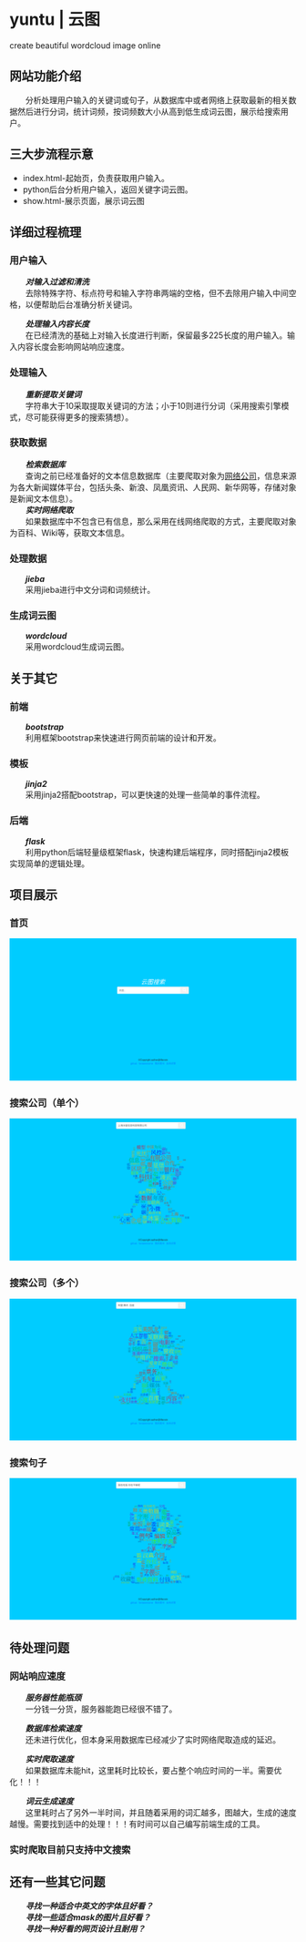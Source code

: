 # yuntu | 云图
create beautiful wordcloud image online

## 网站功能介绍
&emsp;&emsp;分析处理用户输入的关键词或句子，从数据库中或者网络上获取最新的相关数据然后进行分词，统计词频，按词频数大小从高到低生成词云图，展示给搜索用户。  

## 三大步流程示意

* index.html-起始页，负责获取用户输入。
* python后台分析用户输入，返回关键字词云图。
* show.html-展示页面，展示词云图

## 详细过程梳理
### 用户输入
&emsp;&emsp;***对输入过滤和清洗***  
&emsp;&emsp;去除特殊字符、标点符号和输入字符串两端的空格，但不去除用户输入中间空格，以便帮助后台准确分析关键词。

&emsp;&emsp;***处理输入内容长度***  
&emsp;&emsp;在已经清洗的基础上对输入长度进行判断，保留最多225长度的用户输入。输入内容长度会影响网站响应速度。

### 处理输入
&emsp;&emsp;***重新提取关键词***  
&emsp;&emsp;字符串大于10采取提取关键词的方法；小于10则进行分词（采用搜索引擎模式，尽可能获得更多的搜索猜想）。

### 获取数据
&emsp;&emsp;***检索数据库***  
&emsp;&emsp;查询之前已经准备好的文本信息数据库（主要爬取对象为[网络公司](yuntu/auto_spiders/company/company.txt)，信息来源为各大新闻媒体平台，包括头条、新浪、凤凰资讯、人民网、新华网等，存储对象是新闻文本信息）。  
&emsp;&emsp;***实时网络爬取***  
&emsp;&emsp;如果数据库中不包含已有信息，那么采用在线网络爬取的方式，主要爬取对象为百科、Wiki等，获取文本信息。

### 处理数据
&emsp;&emsp;***jieba***  
&emsp;&emsp;采用jieba进行中文分词和词频统计。

### 生成词云图
&emsp;&emsp;***wordcloud***  
&emsp;&emsp;采用wordcloud生成词云图。

## 关于其它
### 前端
&emsp;&emsp;***bootstrap***  
&emsp;&emsp;利用框架bootstrap来快速进行网页前端的设计和开发。

### 模板
&emsp;&emsp;***jinja2***  
&emsp;&emsp;采用jinja2搭配bootstrap，可以更快速的处理一些简单的事件流程。  

### 后端  
&emsp;&emsp;***flask***  
&emsp;&emsp;利用python后端轻量级框架flask，快速构建后端程序，同时搭配jinja2模板实现简单的逻辑处理。

## 项目展示
### 首页
![首页](img/index.png)

### 搜索公司（单个）
![单个公司搜索](img/test.png)

### 搜索公司（多个）
![多个公司搜索](img/test_union.png)

### 搜索句子
![搜索句子](img/long_test.png)

## 待处理问题
### 网站响应速度
&emsp;&emsp;***服务器性能瓶颈***  
&emsp;&emsp;一分钱一分货，服务器能跑已经很不错了。

&emsp;&emsp;***数据库检索速度***  
&emsp;&emsp;还未进行优化，但本身采用数据库已经减少了实时网络爬取造成的延迟。  

&emsp;&emsp;***实时爬取速度***  
&emsp;&emsp;如果数据库未能hit，这里耗时比较长，要占整个响应时间的一半。需要优化！！！

&emsp;&emsp;***词云生成速度***  
&emsp;&emsp;这里耗时占了另外一半时间，并且随着采用的词汇越多，图越大，生成的速度越慢。需要找到适中的处理！！！有时间可以自己编写前端生成的工具。  

### 实时爬取目前只支持中文搜索

## 还有一些其它问题
&emsp;&emsp;***寻找一种适合中英文的字体且好看？***  
&emsp;&emsp;***寻找一些适合mask的图片且好看？***  
&emsp;&emsp;***寻找一种好看的网页设计且耐用？***  
